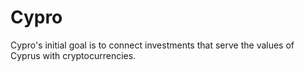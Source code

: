 # Cypro
Cypro's initial goal is to connect investments that serve the values of Cyprus with cryptocurrencies.
